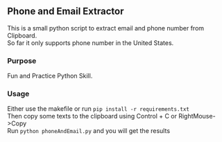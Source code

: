 ## Phone and Email Extractor

This is a small python script to extract email and phone number from Clipboard.  
So far it only supports phone number in the United States.

### Purpose

Fun and Practice Python Skill.  

### Usage 

Either use the makefile or run ```pip install -r requirements.txt```   
Then copy some texts to the clipboard using Control + C or RightMouse->Copy  
Run ```python phoneAndEmail.py``` and you will get the results

